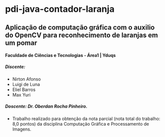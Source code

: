 # pdi-java-contador-laranja
 
## Aplicação de computação gráfica com o auxilio do OpenCV para reconhecimento de laranjas em um pomar

#### Faculdade de Ciências e Tecnologias - Área1 | Yduqs
##### Discente: 
* Nirton Afonso
* Luigi de Luna
* Eliel Barros
* Max Yuri

##### Doscente: Dr. Oberdan Rocha Pinheiro.

* Trabalho realizado para obtenção da nota parcial (nota total do trabalho: 8,0 pontos) da disciplina Computação Gráfica e Processamento de Imagens.
